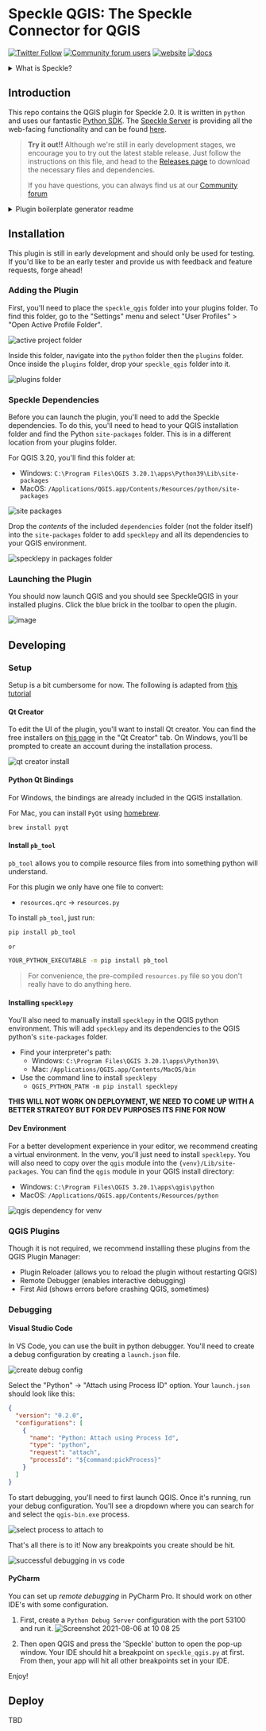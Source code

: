 # Speckle QGIS: The Speckle Connector for QGIS

[![Twitter Follow](https://img.shields.io/twitter/follow/SpeckleSystems?style=social)](https://twitter.com/SpeckleSystems) [![Community forum users](https://img.shields.io/discourse/users?server=https%3A%2F%2Fdiscourse.speckle.works&style=flat-square&logo=discourse&logoColor=white)](https://discourse.speckle.works) [![website](https://img.shields.io/badge/https://-speckle.systems-royalblue?style=flat-square)](https://speckle.systems) [![docs](https://img.shields.io/badge/docs-speckle.guide-orange?style=flat-square&logo=read-the-docs&logoColor=white)](https://speckle.guide/dev/)

<details>
  <summary>What is Speckle?</summary>

Speckle is the Open Source Data Platform for AEC. Speckle allows you to say goodbye to files: we give you object-level control of what you share, infinite versioning history & changelogs. Read more on [our website](https://speckle.systems).

</details>

## Introduction

This repo contains the QGIS plugin for Speckle 2.0. It is written in `python` and uses our fantastic [Python SDK](https://github.com/specklesystems/speckle-py). The [Speckle Server](https://github.com/specklesystems/Server) is providing all the web-facing functionality and can be found [here](https://github.com/specklesystems/Server).

> **Try it out!!**
> Although we're still in early development stages, we encourage you to try out the latest stable release.
> Just follow the instructions on this file, and head to the [Releases page](https://github.com/specklesystems/speckle-qgis/releases) to download the necessary files and dependencies.
>
> If you have questions, you can always find us at our [Community forum](https://speckle.community)

<details>
<summary> Plugin boilerplate generator readme
</summary>

Plugin Builder Results

Your plugin SpeckleQGIS was created in:
/Users/alan/Documents/Speckle/speckle_qgis

Your QGIS plugin directory is located at:
/Users/alan/Library/Application Support/QGIS/QGIS3/profiles/default/python/plugins

What's Next:

- Copy the entire directory containing your new plugin to the QGIS plugin
  directory

- Compile the resources file using pyrcc5

- Run the tests (`make test`)

- Test the plugin by enabling it in the QGIS plugin manager

- Customize it by editing the implementation file: `speckle_qgis.py`

- Create your own custom icon, replacing the default icon.png

- Modify your user interface by opening SpeckleQGIS_dialog_base.ui in Qt Designer

- You can use the Makefile to compile your Ui and resource files when
  you make changes. This requires GNU make (gmake)

For more information, see the PyQGIS Developer Cookbook at:
http://www.qgis.org/pyqgis-cookbook/index.html

(C) 2011-2018 GeoApt LLC - geoapt.com

</details>

## Installation

This plugin is still in early development and should only be used for testing. If you'd like to be an early tester and provide us with feedback and feature requests, forge ahead!

### Adding the Plugin

First, you'll need to place the `speckle_qgis` folder into your plugins folder. To find this folder, go to the "Settings" menu and select "User Profiles" > "Open Active Profile Folder".

![active project folder](https://user-images.githubusercontent.com/7717434/129204454-11685461-cfe2-483a-8f91-77b5e8e8107b.png)

Inside this folder, navigate into the `python` folder then the `plugins` folder. Once inside the `plugins` folder, drop your `speckle_qgis` folder into it.

![plugins folder](https://user-images.githubusercontent.com/7717434/129224685-896b6102-746c-4c86-84eb-55226161f9ac.png)

### Speckle Dependencies

Before you can launch the plugin, you'll need to add the Speckle dependencies. To do this, you'll need to head to your QGIS installation folder and find the Python `site-packages` folder. This is in a different location from your plugins folder.

For QGIS 3.20, you'll find this folder at:

- Windows: `C:\Program Files\QGIS 3.20.1\apps\Python39\Lib\site-packages`
- MacOS: `/Applications/QGIS.app/Contents/Resources/python/site-packages`

![site packages](https://user-images.githubusercontent.com/7717434/129223920-d7d428cf-5f56-44e9-a932-7ada175712aa.png)

Drop the _contents_ of the included `dependencies` folder (not the folder itself) into the `site-packages` folder to add `specklepy` and all its dependencies to your QGIS environment.

![specklepy in packages folder](https://user-images.githubusercontent.com/7717434/129224484-24afc749-4d41-4dbc-9d02-dff5ee5a7358.png)

### Launching the Plugin

You should now launch QGIS and you should see SpeckleQGIS in your installed plugins. Click the blue brick in the toolbar to open the plugin.

![image](https://user-images.githubusercontent.com/7717434/129228049-266a1e86-9b1b-48f4-b421-5e1757dd89ad.png)

## Developing

### Setup

Setup is a bit cumbersome for now. The following is adapted from [this tutorial](https://www.qgistutorials.com/en/docs/3/building_a_python_plugin.html#get-the-tools)

#### Qt Creator

To edit the UI of the plugin, you'll want to install Qt creator. You can find the free installers on [this page](https://www.qt.io/offline-installers) in the "Qt Creator" tab. On Windows, you'll be prompted to create an account during the installation process.

![qt creator install](https://user-images.githubusercontent.com/7717434/129229210-1899ae09-ec4f-4b52-bf18-99ca75e66292.png)

#### Python Qt Bindings

For Windows, the bindings are already included in the QGIS installation.

For Mac, you can install `PyQt` using [homebrew](https://brew.sh/).

```sh
brew install pyqt
```

#### Install `pb_tool`

`pb_tool` allows you to compile resource files from into something python will understand.

For this plugin we only have one file to convert:

- `resources.qrc` -> `resources.py`

To install `pb_tool`, just run:

```sh
pip install pb_tool

or

YOUR_PYTHON_EXECUTABLE -m pip install pb_tool
```

> For convenience, the pre-compiled `resources.py` file so you don't really have to do anything here.

#### Installing `specklepy`

You'll also need to manually install `specklepy` in the QGIS python environment. This will add `specklepy` and its dependencies to the QGIS python's `site-packages` folder.

- Find your interpreter's path:
  - Windows: `C:\Program Files\QGIS 3.20.1\apps\Python39\`
  - Mac: `/Applications/QGIS.app/Contents/MacOS/bin`
- Use the command line to install `specklepy`
  - `QGIS_PYTHON_PATH -m pip install specklepy`

**THIS WILL NOT WORK ON DEPLOYMENT, WE NEED TO COME UP WITH A BETTER STRATEGY BUT FOR DEV PURPOSES ITS FINE FOR NOW**

#### Dev Environment

For a better development experience in your editor, we recommend creating a virtual environment. In the venv, you'll just need to install `specklepy`. You will also need to copy over the `qgis` module into the `{venv}/Lib/site-packages`. You can find the `qgis` module in your QGIS install directory:

- Windows: `C:\Program Files\QGIS 3.20.1\apps\qgis\python`
- MacOS: `/Applications/QGIS.app/Contents/Resources/python`

![qgis dependency for venv](https://user-images.githubusercontent.com/7717434/129324330-1744cc1e-8657-4ef1-90eb-d1ffb2b0229e.png)

### QGIS Plugins

Though it is not required, we recommend installing these plugins from the QGIS Plugin Manager:

- Plugin Reloader (allows you to reload the plugin without restarting QGIS)
- Remote Debugger (enables interactive debugging)
- First Aid (shows errors before crashing QGIS, sometimes)

### Debugging

#### Visual Studio Code

In VS Code, you can use the built in python debugger. You'll need to create a debug configuration by creating a `launch.json` file.

![create debug config](https://user-images.githubusercontent.com/7717434/129330416-87513b88-4138-4fc8-ae73-5c2d2846ebd8.png)

Select the "Python" -> "Attach using Process ID" option. Your `launch.json` should look like this:

```json
{
  "version": "0.2.0",
  "configurations": [
    {
      "name": "Python: Attach using Process Id",
      "type": "python",
      "request": "attach",
      "processId": "${command:pickProcess}"
    }
  ]
}
```

To start debugging, you'll need to first launch QGIS. Once it's running, run your debug configuration. You'll see a dropdown where you can search for and select the `qgis-bin.exe` process.

![select process to attach to](https://user-images.githubusercontent.com/7717434/129324015-7a294488-235c-4004-bc6d-c147a4e597e6.png)

That's all there is to it! Now any breakpoints you create should be hit.

![successful debugging in vs code](https://user-images.githubusercontent.com/7717434/129324011-42ebd156-ba6b-4eca-8b67-22300eb462fc.png)

#### PyCharm

You can set up _remote debugging_ in PyCharm Pro. It should work on other IDE's with some configuration.

1. First, create a `Python Debug Server` configuration with the port 53100 and run it.
   ![Screenshot 2021-08-06 at 10 08 25](https://user-images.githubusercontent.com/2316535/128479786-014c0ae9-6710-4f25-8a30-c9155ac881cc.png)

2. Then open QGIS and press the 'Speckle' button to open the pop-up window. Your IDE should hit a breakpoint on `speckle_qgis.py` at first. From then, your app will hit all other breakpoints set in your IDE.

Enjoy!

## Deploy

TBD
